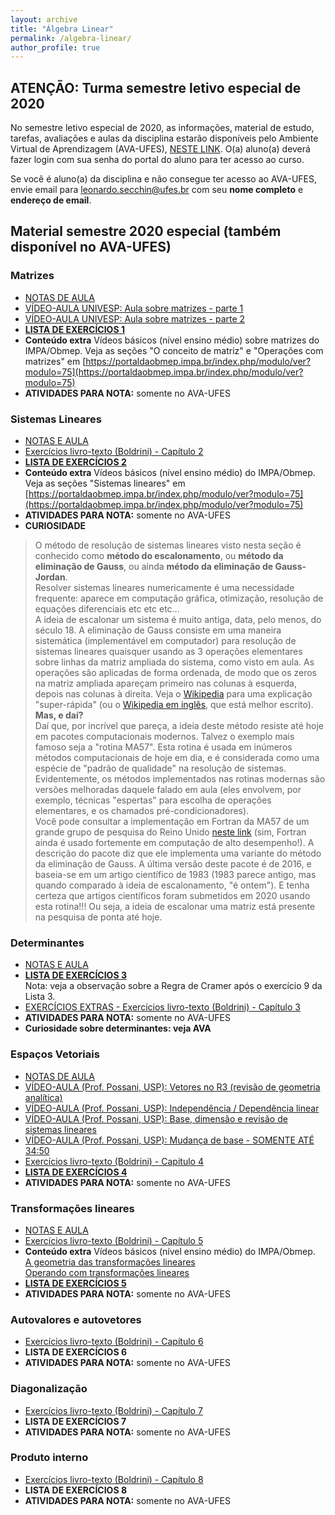 ```yaml
---
layout: archive
title: "Álgebra Linear"
permalink: /algebra-linear/
author_profile: true
---
```


## ATENÇÃO: Turma semestre letivo especial de 2020

No semestre letivo especial de 2020, as informações, material de estudo, tarefas, avaliações e aulas da disciplina estarão disponíveis pelo Ambiente Virtual de Aprendizagem (AVA-UFES), [NESTE LINK](https://ava.ufes.br/course/view.php?id=15252). O(a) aluno(a) deverá fazer login com sua senha do portal do aluno para ter acesso ao curso.

Se você é aluno(a) da disciplina e não consegue ter acesso ao AVA-UFES, envie email para [leonardo.secchin@ufes.br](mailto:leonardo.secchin@ufes.br) com seu **nome completo** e **endereço de email**.


## Material semestre 2020 especial (também disponível no AVA-UFES)

### Matrizes

- [NOTAS DE AULA](https://leonardosecchin.github.io/files/alglin/notas-1.pdf)
- [VÍDEO-AULA UNIVESP: Aula sobre matrizes - parte 1](https://www.youtube.com/watch?v=r1o7RryS8WM&feature=youtu.be)
- [VÍDEO-AULA UNIVESP: Aula sobre matrizes - parte 2](https://www.youtube.com/watch?v=u4xKswRO4bQ&list=ULD4LDlLNM-W8&index=936)
- [**LISTA DE EXERCÍCIOS 1**](https://drive.google.com/file/d/11PJrb-o1OUIIm6ZtJmguxtODej6nYDZ0/view)
- **Conteúdo extra** Vídeos básicos (nível ensino médio) sobre matrizes do IMPA/Obmep. Veja as seções "O conceito de matriz" e "Operações com matrizes" em [https://portaldaobmep.impa.br/index.php/modulo/ver?modulo=75](https://portaldaobmep.impa.br/index.php/modulo/ver?modulo=75)
- **ATIVIDADES PARA NOTA:** somente no AVA-UFES


### Sistemas Lineares

- [NOTAS E AULA](https://leonardosecchin.github.io/files/alglin/notas-2.pdf)
- [Exercícios livro-texto (Boldrini) - Capítulo 2](https://drive.google.com/file/d/1ul17tDNq1nPVV_0BzAidjyaQ-cR4xQXf/view)
- [**LISTA DE EXERCÍCIOS 2**](https://drive.google.com/file/d/1fD0Gy-kU06uzeIxf2QzkUp12gZCsFTla/view)
- **Conteúdo extra** Vídeos básicos (nível ensino médio) do IMPA/Obmep. Veja as seções "Sistemas lineares" em [https://portaldaobmep.impa.br/index.php/modulo/ver?modulo=75](https://portaldaobmep.impa.br/index.php/modulo/ver?modulo=75)
- **ATIVIDADES PARA NOTA:** somente no AVA-UFES
- **CURIOSIDADE**  
> O método de resolução de sistemas lineares visto nesta seção é conhecido como **método do escalonamento**, ou **método da eliminação de Gauss**, ou ainda **método da eliminação de Gauss-Jordan**.  
Resolver sistemas lineares numericamente é uma necessidade frequente: aparece em computação gráfica, otimização, resolução de equações diferenciais etc etc etc...  
A ideia de escalonar um sistema é muito antiga, data, pelo menos, do século 18. A eliminação de Gauss consiste em uma maneira sistemática (implementável em computador) para resolução de sistemas lineares quaisquer usando as 3 operações elementares sobre linhas da matriz ampliada do sistema, como visto em aula. As operações são aplicadas de forma ordenada, de modo que os zeros na matriz ampliada apareçam primeiro nas colunas à esquerda, depois nas colunas à direita. Veja o [Wikipedia](https://pt.wikipedia.org/wiki/Elimina%C3%A7%C3%A3o_de_Gauss) para uma explicação "super-rápida" (ou o [Wikipedia em inglês](https://en.wikipedia.org/wiki/Gaussian_elimination), que está melhor escrito).  
**Mas, e daí?**  
Daí que, por incrível que pareça, a ideia deste método resiste até hoje em pacotes computacionais modernos. Talvez o exemplo mais famoso seja a "rotina MA57". Esta rotina é usada em inúmeros métodos computacionais de hoje em dia, e é considerada como uma espécie de "padrão de qualidade" na resolução de sistemas. Evidentemente, os métodos implementados nas rotinas modernas são versões melhoradas daquele falado em aula (eles envolvem, por exemplo, técnicas "espertas" para escolha de operações elementares, e os chamados pré-condicionadores).  
Você pode consultar a implementação em Fortran da MA57 de um grande grupo de pesquisa do Reino Unido [neste link](http://www.hsl.rl.ac.uk/catalogue/ma57.html) (sim, Fortran ainda é usado fortemente em computação de alto desempenho!). A descrição do pacote diz que ele implementa uma variante do método da eliminação de Gauss. A última versão deste pacote é de 2016, e baseia-se em um artigo científico de 1983 (1983 parece antigo, mas quando comparado à ideia de escalonamento, "é ontem"). E tenha certeza que artigos científicos foram submetidos em 2020 usando esta rotina!!! Ou seja, a ideia de escalonar uma matriz está presente na pesquisa de ponta até hoje.

### Determinantes

- [NOTAS E AULA](https://leonardosecchin.github.io/files/alglin/notas-3.pdf)
- [**LISTA DE EXERCÍCIOS 3**](https://drive.google.com/file/d/15EN6E5JOGy6ypXprWS6SRMKHZNg4nW8D/view)  
Nota: veja a observação sobre a Regra de Cramer após o exercício 9 da Lista 3.
- [EXERCÍCIOS EXTRAS - Exercícios livro-texto (Boldrini) - Capítulo 3](https://drive.google.com/file/d/1FUeuMRqESIm02YMIZ0RQeOCTX8nXXxfK/view)
- **ATIVIDADES PARA NOTA:** somente no AVA-UFES
- **Curiosidade sobre determinantes: veja AVA**


### Espaços Vetoriais

- [NOTAS DE AULA](https://leonardosecchin.github.io/files/alglin/notas-4.pdf)
- [VÍDEO-AULA (Prof. Possani, USP): Vetores no R3 (revisão de geometria analítica)](https://www.youtube.com/watch?v=-JcQJFNVjaA&list=PLIEzh1OveCVczEZAjhVIVd7Qs-X8ILgnI&index=1)
- [VÍDEO-AULA (Prof. Possani, USP): Independência / Dependência linear](https://www.youtube.com/watch?v=A7hwTnMmW_s&list=PLIEzh1OveCVczEZAjhVIVd7Qs-X8ILgnI&index=2)
- [VÍDEO-AULA (Prof. Possani, USP): Base, dimensão e revisão de sistemas lineares](https://www.youtube.com/watch?v=iaMTWxAS8FA&list=PLIEzh1OveCVczEZAjhVIVd7Qs-X8ILgnI&index=3)
- [VÍDEO-AULA (Prof. Possani, USP): Mudança de base - SOMENTE ATÉ 34:50](https://www.youtube.com/watch?v=6dSJViDpe8U&list=PLIEzh1OveCVczEZAjhVIVd7Qs-X8ILgnI&index=9)
- [Exercícios livro-texto (Boldrini) - Capítulo 4](https://drive.google.com/file/d/1ETwG3qjFQTNNJ5N0p1Uq0XZIbe8_yYFg/view)
- [**LISTA DE EXERCÍCIOS 4**](https://drive.google.com/file/d/1NW8eV7pfwMR5JZy8lUBlCydk16l4CxwK/view?usp=sharing)
- **ATIVIDADES PARA NOTA:** somente no AVA-UFES


### Transformações lineares

- [NOTAS E AULA](https://leonardosecchin.github.io/files/alglin/notas-5.pdf)
- [Exercícios livro-texto (Boldrini) - Capítulo 5](https://drive.google.com/file/d/1wakryLEheaBS1h_perJST0ecrSPZbx05/view)
- **Conteúdo extra** Vídeos básicos (nível ensino médio) do IMPA/Obmep.  
[A geometria das transformações lineares](https://portaldaobmep.impa.br/index.php/modulo/ver?modulo=203)  
[Operando com transformações lineares](https://portaldaobmep.impa.br/index.php/modulo/ver?modulo=204)
- [**LISTA DE EXERCÍCIOS 5**](https://drive.google.com/file/d/1adRp2C0-WfYWUKKOGyLDFY_OS5VCrqWb/view?usp=sharing)
- **ATIVIDADES PARA NOTA:** somente no AVA-UFES


### Autovalores e autovetores

- [Exercícios livro-texto (Boldrini) - Capítulo 6](https://drive.google.com/file/d/1GfC_zBqSAcCxtxpQNCFz7NbQwdxV3ue-/view)
- **LISTA DE EXERCÍCIOS 6**
- **ATIVIDADES PARA NOTA:** somente no AVA-UFES


### Diagonalização

- [Exercícios livro-texto (Boldrini) - Capítulo 7](https://drive.google.com/file/d/1zTEbIHY4WxS7gvz0QHn8RSUxxny3z1I0/view)
- **LISTA DE EXERCÍCIOS 7**
- **ATIVIDADES PARA NOTA:** somente no AVA-UFES


### Produto interno

- [Exercícios livro-texto (Boldrini) - Capítulo 8](https://drive.google.com/file/d/1yUE7kXYI2QUOs-mfWa5-nO7FXWcdT78g/view)
- **LISTA DE EXERCÍCIOS 8**
- **ATIVIDADES PARA NOTA:** somente no AVA-UFES


<!--## Horários

*   -----

## [Ementa e programa](http://www.matematicaaplicada.saomateus.ufes.br/programas-de-disciplinas-do-dma)

## Texto de referência

*   Boldrini e outros. Álgebra Linear. Editora Harbra.

## Textos Complementares

*   Lay. Álgebra Linear e suas aplicações. LTC.
*   Anton, Rorres. Álgebra Linear com aplicações. 10a edição, Bookman.
*   Steinbruch, Winterle. Álgebra Linear. Pearson.

## Listas de exercícios

*   Lista 1 – Matrizes
*   Lista 2 – Operações elementares, sistemas lineares
*   Lista 3 – Determinantes
*   Lista 4 – Espaços Vetoriais
*   Lista 5 – Transformações
*   Lista 6 – Matrizes de transformações
*   Lista 7 – Autovalores, autovetores, diagonalização
*   Lista 8 – Produto interno, ortogonalização

## ===== Atividades durante o período de suspensão de aulas presenciais =====

Devido à suspensão das aulas presenciais em toda a UFES como forma de prevenção ao corona vírus ([veja comunicado](http://www.ufes.br/conteudo/ufes-suspende-atividades-presenciais-partir-desta-terca-feira-17)), as seguintes tarefas a serem realizadas em casa são sugeridas:

1.  Estudar o capítulo 2 do livro texto (Boldrini e outros. Álgebra Linear. Editora Harbra)
2.  Fazer a [Lista 2 de exercícios](https://drive.google.com/open?id=1HtjXnUbHqvY7UBEb_768obkszc0tN1JT). Nesta lista, há indicação de exercícios do livro texto. Outros exercícios dependem do conceito de “matrizes elementares”, e também de um “processo de inversão de matrizes”. **Estes conteúdos fazem parte da 1a prova**, e encontram-se nas seções 3.8 e 3.9 do livro texto.

Ressalto que é muito importante a realização das tarefas. A propósito, só com estudo você aprenderá e terá sucesso na disciplina, independentemente da situação atual. Eu retomarei esses conteúdos em sala de aula, adequando-os ao calendário.

A qualquer dúvida durante os estudos, podem me enviar um email – secchinleo@gmail.com

## AVALIAÇÕES

*   **1a prova**
    *   Conteúdo: Matrizes, matrizes elementares, sistemas lineares
    *   Data: 31 de março (terça-feira) – A SER REMARCADA POR CONTA DA SUSPENSÃO DAS AULAS
*   **2a prova**
    *   Conteúdo: ———–
    *   Data: ———–
*   **3a prova**
    *   Conteúdo: ———–
    *   Data: ———–
*   **4a prova (?)**
    *   Conteúdo: ———–
    *   Data: 09 de julho (terça-feira)
*   **Prova final**
    *   Conteúdo: toda a matéria
    *   Data: ———–
*   *** RESULTADO PARCIAL ***

## Aplicações da Álgebra Linear

Álgebra Linear aplica-se à uma infinidade de situações!!! Veja abaixo referências com algumas delas.

*   Seções 1.8, 1.9, 4.12, 5.4, 7.4, 9.6 e todo o capítulo 10 do livro “Álgebra Linear com aplicações” (10a edição) de Anton e Rorres. Disponível [neste link](http://www.professores.uff.br/jcolombo/wp-content/uploads/sites/124/2018/08/Algebra_Linear_com_Aplica_10_-Edi_Anton_Rorres.pdf)
*   Seções 1.9, 2.7, 2.8, 4.8, 4.9, 5.6, 5.7, 6.5, 6.6, 6.8, 7.5 do livro “Álgebra Linear e suas aplicações” de David Lay
*   … e no google é fácil de encontrar inúmeras aplicações!!!

## Vídeo-aulas de outras instituições

*   [**Curso de Álgebra Linear I da USP**](https://www.youtube.com/watch?v=-JcQJFNVjaA&list=PLIEzh1OveCVczEZAjhVIVd7Qs-X8ILgnI)
*   [Curso de Álgebra Linear UNIVESP](https://www.youtube.com/watch?v=WsLmdMPU3Rc&list=PLxI8Can9yAHdUtWDKtTA9AmuICNyX9EIr)-->
